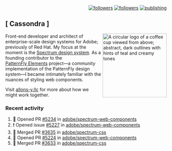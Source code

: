 <p align="right"><a rel="me" href="https://front-end.social/@castastrophe">
    <img alt="followers" title="Follow me on Mastodon" src="https://img.shields.io/mastodon/follow/109297102751309835?domain=https%3A%2F%2Ffront-end.social&label=Follow&logo=mastodon&logoColor=white&style=for-the-badge&labelColor=008080&color=006969"/></a>
  <a href="https://codepen.io/castastrophe/">
    <img alt="followers" title="Follow me on CodePen" src="https://img.shields.io/badge/23-1?color=640464&labelColor=7c007c&style=for-the-badge&logo=codepen&label=Follow"/></a>
<a href="https://castastrophe.medium.com/">
    <img alt="publishing" title="View articles on Medium" src="https://img.shields.io/badge/107-1?color=666&labelColor=444&label=subscribe&logo=medium&logoColor=white&style=for-the-badge"/></a>
</p>

## [&nbsp;Cassondra&nbsp;]

<img align="right" src="https://github-production-user-asset-6210df.s3.amazonaws.com/1840295/253016758-ba468774-1cd3-42c2-8f43-947b5eeb5edf.png" height="200" alt="A circular logo of a coffee cup viewed from above; abstract, dark outlines with hints of teal and creamy tones">

Front-end developer and architect of enterprise-scale design systems for Adobe; previously of Red Hat. My focus at the moment is the [Spectrum design system](https://github.com/adobe/spectrum-css). As a founding contributor to the [PatternFly&nbsp;Elements](https://github.com/patternfly/patternfly-elements) project&mdash;a community implementation of the PatternFly design system&mdash;I became intimately familiar with the nuances of styling web components.

Visit [allons-y.llc](http://allons-y.llc/) for more about how we might work together.

### Recent activity

<!--START_SECTION:activity-->
1. 💪 Opened PR [#5234](https://github.com/adobe/spectrum-web-components/pull/5234) in [adobe/spectrum-web-components](https://github.com/adobe/spectrum-web-components)
2. ❗ Opened issue [#5227](https://github.com/adobe/spectrum-web-components/issues/5227) in [adobe/spectrum-web-components](https://github.com/adobe/spectrum-web-components)
3. 🎉 Merged PR [#3635](https://github.com/adobe/spectrum-css/pull/3635) in [adobe/spectrum-css](https://github.com/adobe/spectrum-css)
4. 💪 Opened PR [#5224](https://github.com/adobe/spectrum-web-components/pull/5224) in [adobe/spectrum-web-components](https://github.com/adobe/spectrum-web-components)
5. 🎉 Merged PR [#3633](https://github.com/adobe/spectrum-css/pull/3633) in [adobe/spectrum-css](https://github.com/adobe/spectrum-css)
<!--END_SECTION:activity-->
